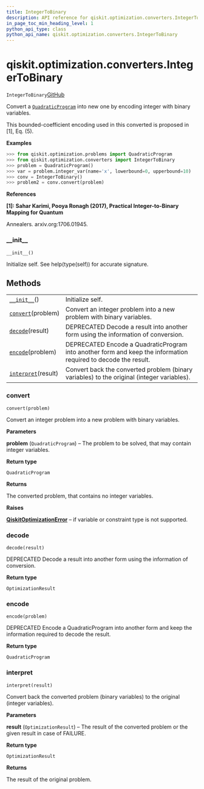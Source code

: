 ```yaml
---
title: IntegerToBinary
description: API reference for qiskit.optimization.converters.IntegerToBinary
in_page_toc_min_heading_level: 1
python_api_type: class
python_api_name: qiskit.optimization.converters.IntegerToBinary
---
```


<span id="qiskit-optimization-converters-integertobinary" />

# qiskit.optimization.converters.IntegerToBinary

<span id="qiskit.optimization.converters.IntegerToBinary" />

`IntegerToBinary`[GitHub](https://github.com/qiskit-community/qiskit-aqua/tree/stable/0.8/qiskit/optimization/converters/integer_to_binary.py "view source code")

Convert a [`QuadraticProgram`](qiskit.optimization.problems.QuadraticProgram "qiskit.optimization.problems.QuadraticProgram") into new one by encoding integer with binary variables.

This bounded-coefficient encoding used in this converted is proposed in \[1], Eq. (5).

**Examples**

```python
>>> from qiskit.optimization.problems import QuadraticProgram
>>> from qiskit.optimization.converters import IntegerToBinary
>>> problem = QuadraticProgram()
>>> var = problem.integer_var(name='x', lowerbound=0, upperbound=10)
>>> conv = IntegerToBinary()
>>> problem2 = conv.convert(problem)
```

**References**

**\[1]: Sahar Karimi, Pooya Ronagh (2017), Practical Integer-to-Binary Mapping for Quantum**

Annealers. arxiv.org:1706.01945.

### \_\_init\_\_

<span id="qiskit.optimization.converters.IntegerToBinary.__init__" />

`__init__()`

Initialize self. See help(type(self)) for accurate signature.

## Methods

|                                                                                                                                             |                                                                                                                |
| ------------------------------------------------------------------------------------------------------------------------------------------- | -------------------------------------------------------------------------------------------------------------- |
| [`__init__`](#qiskit.optimization.converters.IntegerToBinary.__init__ "qiskit.optimization.converters.IntegerToBinary.__init__")()          | Initialize self.                                                                                               |
| [`convert`](#qiskit.optimization.converters.IntegerToBinary.convert "qiskit.optimization.converters.IntegerToBinary.convert")(problem)      | Convert an integer problem into a new problem with binary variables.                                           |
| [`decode`](#qiskit.optimization.converters.IntegerToBinary.decode "qiskit.optimization.converters.IntegerToBinary.decode")(result)          | DEPRECATED Decode a result into another form using the information of conversion.                              |
| [`encode`](#qiskit.optimization.converters.IntegerToBinary.encode "qiskit.optimization.converters.IntegerToBinary.encode")(problem)         | DEPRECATED Encode a QuadraticProgram into another form and keep the information required to decode the result. |
| [`interpret`](#qiskit.optimization.converters.IntegerToBinary.interpret "qiskit.optimization.converters.IntegerToBinary.interpret")(result) | Convert back the converted problem (binary variables) to the original (integer variables).                     |

### convert

<span id="qiskit.optimization.converters.IntegerToBinary.convert" />

`convert(problem)`

Convert an integer problem into a new problem with binary variables.

**Parameters**

**problem** (`QuadraticProgram`) – The problem to be solved, that may contain integer variables.

**Return type**

`QuadraticProgram`

**Returns**

The converted problem, that contains no integer variables.

**Raises**

[**QiskitOptimizationError**](qiskit.optimization.QiskitOptimizationError "qiskit.optimization.QiskitOptimizationError") – if variable or constraint type is not supported.

### decode

<span id="qiskit.optimization.converters.IntegerToBinary.decode" />

`decode(result)`

DEPRECATED Decode a result into another form using the information of conversion.

**Return type**

`OptimizationResult`

### encode

<span id="qiskit.optimization.converters.IntegerToBinary.encode" />

`encode(problem)`

DEPRECATED Encode a QuadraticProgram into another form and keep the information required to decode the result.

**Return type**

`QuadraticProgram`

### interpret

<span id="qiskit.optimization.converters.IntegerToBinary.interpret" />

`interpret(result)`

Convert back the converted problem (binary variables) to the original (integer variables).

**Parameters**

**result** (`OptimizationResult`) – The result of the converted problem or the given result in case of FAILURE.

**Return type**

`OptimizationResult`

**Returns**

The result of the original problem.

